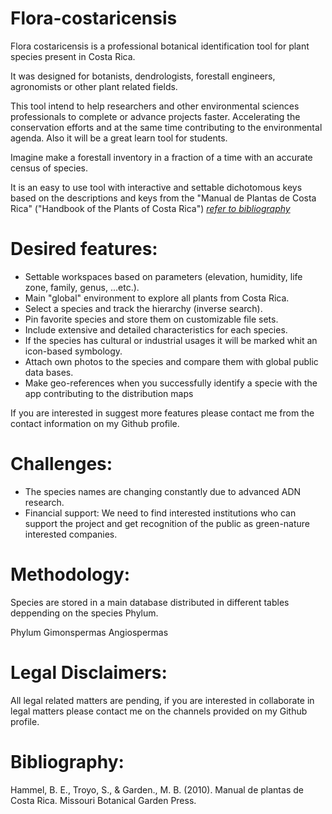 # Flora-costaricensis

Flora costaricensis is a professional botanical identification tool for plant species present in Costa Rica.

It was designed for botanists, dendrologists, forestall engineers, agronomists or other plant related fields.

This tool intend to help researchers and other environmental sciences professionals to complete or advance projects faster. Accelerating the conservation efforts and at the same time contributing to the environmental agenda. Also it will be a great learn tool for students.

Imagine make a forestall inventory in a fraction of a time with an accurate census of species. 

It is an easy to use tool with interactive and settable dichotomous keys based on the descriptions and keys from the "Manual de Plantas de Costa Rica" ("Handbook of the Plants of Costa Rica") <a href= "README.md/#Bibliography:" target = "_self">*refer to bibliography</a>* 

# Desired features:
<ul>
  <li>Settable workspaces based on parameters (elevation, humidity, life zone, family, genus, ...etc.).</>
  <li>Main "global" environment to explore all plants from Costa Rica.</>
  <li>Select a species and track the hierarchy (inverse search).</>
  <li>Pin favorite species and store them on customizable file sets.</>
  <li>Include extensive and detailed characteristics for each species.</>
  <li>If the species has cultural or industrial usages it will be marked whit an icon-based symbology.</>
  <li>Attach own photos to the species and compare them with global public data bases.</>
  <li>Make geo-references when you successfully identify a specie with the app contributing to the distribution maps</>
</ul>
  If you are interested in suggest more features please contact me from the contact information on my Github profile.
  
# Challenges:
<ul>
  <li>The species names are changing constantly due to advanced ADN research.</>
  <li>Financial support: We need to find interested institutions who can support the project and get recognition of the public as green-nature interested companies.</>
</ul>

# Methodology:

Species are stored in a main database distributed in different tables deppending on the species Phylum.

<tr>
  <th>Phylum</th>
</tr>
<tr>
  <td>Gimonspermas</td>
  <td>Angiospermas</td>
</tr>
  

# Legal Disclaimers:

All legal related matters are pending, if you are interested in collaborate in legal matters please contact me on the channels provided on my Github profile.

# Bibliography:

  Hammel, B. E., Troyo, S., & Garden., M. B. (2010). Manual de plantas de Costa Rica. Missouri Botanical Garden Press.
